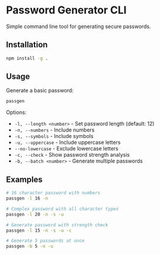 # Password Generator CLI

Simple command line tool for generating secure passwords.

## Installation

```bash
npm install -g .
```

## Usage

Generate a basic password:
```bash
passgen
```

Options:
- `-l, --length <number>` - Set password length (default: 12)
- `-n, --numbers` - Include numbers
- `-s, --symbols` - Include symbols  
- `-u, --uppercase` - Include uppercase letters
- `--no-lowercase` - Exclude lowercase letters
- `-c, --check` - Show password strength analysis
- `-b, --batch <number>` - Generate multiple passwords

## Examples

```bash
# 16 character password with numbers
passgen -l 16 -n

# Complex password with all character types
passgen -l 20 -n -s -u

# Generate password with strength check
passgen -l 15 -n -s -u -c

# Generate 5 passwords at once
passgen -b 5 -n -u
```